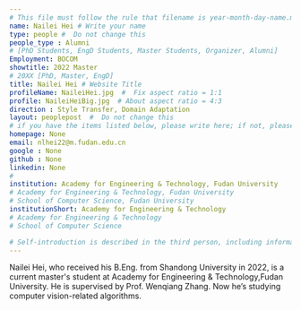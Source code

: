 ```yaml
---
# This file must follow the rule that filename is year-month-day-name.md .
name: Nailei Hei # Write your name
type: people #  Do not change this
people_type : Alumni
# [PhD Students, EngD Students, Master Students, Organizer, Alumni]
Employment: BOCOM
showtitle: 2022 Master
# 20XX [PhD, Master, EngD]
title: Nailei Hei # Website Title
profileName: NaileiHei.jpg  #  Fix aspect ratio = 1:1
profile: NaileiHeiBig.jpg  # About aspect ratio = 4:3
direction : Style Transfer, Domain Adaptation
layout: peoplepost  #  Do not change this
# if you have the items listed below, please write here; if not, please write None.
homepage: None
email: nlhei22@m.fudan.edu.cn
google : None
github : None
linkedin: None
# 
institution: Academy for Engineering & Technology, Fudan University
# Academy for Engineering & Technology, Fudan University
# School of Computer Science, Fudan University
institutionShort: Academy for Engineering & Technology
# Academy for Engineering & Technology
# School of Computer Science

# Self-introduction is described in the third person, including information such as educational experience(B/M/P), graduation career development 
---
```


Nailei Hei, who received his B.Eng. from Shandong University in 2022, is a current master's student at Academy for Engineering & Technology,Fudan University. He is supervised by Prof. Wenqiang Zhang. Now he’s studying computer vision-related algorithms.



 

